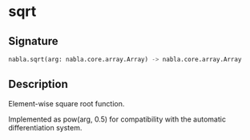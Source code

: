 # sqrt

## Signature

```python
nabla.sqrt(arg: nabla.core.array.Array) -> nabla.core.array.Array
```

## Description

Element-wise square root function.

Implemented as pow(arg, 0.5) for compatibility with the automatic
differentiation system.

